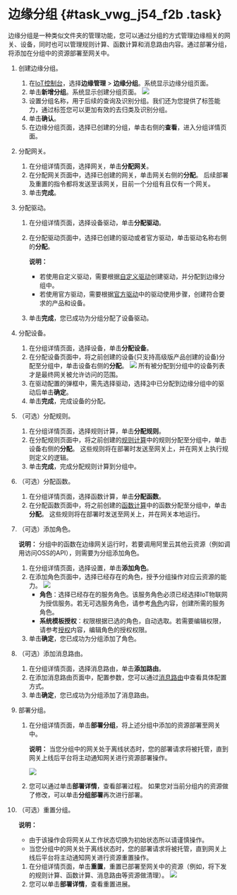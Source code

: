 # 边缘分组 {#task_vwg_j54_f2b .task}

边缘分组是一种类似文件夹的管理功能，您可以通过分组的方式管理边缘相关的网关、设备，同时也可以管理规则计算、函数计算和消息路由内容。通过部署分组，将添加在分组中的资源部署至网关中。

1.  创建边缘分组。 
    1.  在[IoT控制台](http://iot.console.aliyun.com/)，选择**边缘管理** \> **边缘分组**。系统显示边缘分组页面。 
    2.  单击**新增分组**。系统显示创建分组页面。 ![](http://static-aliyun-doc.oss-cn-hangzhou.aliyuncs.com/assets/img/15108/15390814396722_zh-CN.png) 
    3.  设置分组名称，用于后续的查询及识别分组。我们还为您提供了标签能力，通过标签您可以更加有效的去归类及识别分组。 
    4.  单击**确认**。 
    5.  在边缘分组页面，选择已创建的分组，单击右侧的**查看**，进入分组详情页面。 
2.  分配网关。 
    1.  在分组详情页面，选择网关，单击**分配网关**。 
    2.  在分配网关页面中，选择已创建的网关，单击网关右侧的**分配**。 后续部署及重置的指令都将发送至该网关，目前一个分组有且仅有一个网关。
    3.  单击**完成**。 
3.  分配驱动。 
    1.  在分组详情页面，选择设备驱动，单击**分配驱动**。 
    2.  在分配驱动页面中，选择已创建的驱动或者官方驱动，单击驱动名称右侧的**分配**。 

        **说明：** 

        -   若使用自定义驱动，需要根据[自定义驱动](cn.zh-CN/用户指南/驱动管理/自定义驱动.md#)创建驱动，并分配到边缘分组中。
        -   若使用官方驱动，需要根据[官方驱动](cn.zh-CN/用户指南/驱动管理/官方驱动.md#)中的驱动使用步骤，创建符合要求的产品和设备。
    3.  单击**完成**，您已成功为分组分配了设备驱动。 
4.  分配设备。 
    1.  在分组详情页面，选择设备，单击**分配设备**。 
    2.  在分配设备页面中，将之前创建的设备\(只支持高级版产品创建的设备\)分配至分组中，单击设备右侧的**分配**。 ![](http://static-aliyun-doc.oss-cn-hangzhou.aliyuncs.com/assets/img/15108/15390814396726_zh-CN.png) 所有被分配到分组中的设备列表才是最终网关被允许访问的范围。
    3.  在驱动配置的弹框中，需先选择驱动，选择[3](#step3)中已分配到边缘分组中的驱动后单击**确定**。 
    4.  单击**完成**，完成设备的分配。 
5.  （可选）分配规则。 
    1.  在分组详情页面，选择规则计算，单击**分配规则**。 
    2.  在分配规则页面中，将之前创建的[规则计算](cn.zh-CN/用户指南/配置边缘计算节点/控制台创建网关.md#)中的规则分配至分组中，单击设备右侧的**分配**。 这些规则将在部署时发送至网关上，并在网关上执行规则定义的逻辑。
    3.  单击**完成**，完成分配规则计算到分组中。 
6.  （可选）分配函数。 
    1.  在分组详情页面，选择函数计算，单击**分配函数**。 
    2.  在分配函数页面中，将之前创建的[函数计算](cn.zh-CN/用户指南/函数计算/边缘计算中的函数计算.md#)中的函数分配至分组中，单击**分配**。 这些规则将在部署时发送至网关上，并在网关本地运行。
7.  （可选）添加角色。 

    **说明：** 分组中的函数在边缘网关运行时，若要调用阿里云其他云资源（例如调用访问OSS的API），则需要为分组添加角色。

    1.  在分组详情页面，选择设置，单击**添加角色**。 
    2.  在添加角色页面中，选择已经存在的角色，授予分组操作对应云资源的能力。 ![](http://static-aliyun-doc.oss-cn-hangzhou.aliyuncs.com/assets/img/15108/153908143912935_zh-CN.png) 
        -   **角色**：选择已经存在的服务角色。该服务角色必须已经选择IoT物联网为授信服务。若无可选服务角色，请参考[角色](../../../../cn.zh-CN/用户指南/身份管理/角色.md#)内容，创建所需的服务角色。
        -   **系统模板授权**：权限根据已选的角色，自动选取。若需要编辑权限，请参考[授权](../../../../cn.zh-CN/用户指南/授权管理/授权.md#)内容，编辑角色的授权权限。
    3.  单击**确定**，您已成功为分组添加了角色。 
8.  （可选）添加消息路由。 
    1.  在分组详情页面，选择消息路由，单击**添加路由**。 
    2.  在添加消息路由页面中，配置参数，您可以通过[消息路由](cn.zh-CN/用户指南/消息路由.md#)中查看具体配置方式。 
    3.  单击**确定**，您已成功为分组添加了消息路由。 
9.  部署分组。 
    1.  在分组详情页面，单击**部署分组**，将上述分组中添加的资源部署至网关中。 

        **说明：** 当您分组中的网关处于离线状态时，您的部署请求将被托管，直到网关上线后平台将主动通知网关进行资源部署操作。

        ![](http://static-aliyun-doc.oss-cn-hangzhou.aliyuncs.com/assets/img/15108/15390814396732_zh-CN.png) 

    2.  您可以通过单击**部署详情**，查看部署过程。 如果您对当前分组内的资源做了修改，可以单击**分组部署**再次进行部署。
10. （可选）重置分组。 

    **说明：** 

    -   由于该操作会将网关从工作状态切换为初始状态所以请谨慎操作。
    -   当您分组中的网关处于离线状态时，您的部署请求将被托管，直到网关上线后平台将主动通知网关进行资源重置操作。
    1.  在分组详情页面，单击**重置**，重置已部署至网关中的资源（例如，将下发的规则计算、函数计算、消息路由等资源做清理）。 ![](http://static-aliyun-doc.oss-cn-hangzhou.aliyuncs.com/assets/img/15108/15390814396733_zh-CN.png) 
    2.  您可以单击**部署详情**，查看重置进展。 

